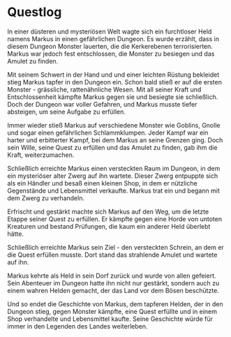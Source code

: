 # Questlog

In einer düsteren und mysteriösen Welt wagte sich ein furchtloser Held namens Markus in einen gefährlichen Dungeon. Es wurde erzählt, dass in diesem Dungeon Monster lauerten, die die Kerkerebenen terrorisierten. Markus war jedoch fest entschlossen, die Monster zu besiegen und das Amulet zu finden.

Mit seinem Schwert in der Hand und und einer leichten Rüstung bekleidet stieg Markus tapfer in den Dungeon ein. Schon bald stieß er auf die ersten Monster - grässliche, rattenähnliche Wesen. Mit all seiner Kraft und Entschlossenheit kämpfte Markus gegen sie und besiegte sie schließlich. Doch der Dungeon war voller Gefahren, und Markus musste tiefer absteigen, um seine Aufgabe zu erfüllen.

Immer wieder stieß Markus auf verschiedene Monster wie Goblins, Gnolle und sogar einen gefährlichen Schlammklumpen. Jeder Kampf war ein harter und erbitterter Kampf, bei dem Markus an seine Grenzen ging. Doch sein Wille, seine Quest zu erfüllen und das Amulet zu finden, gab ihm die Kraft, weiterzumachen.

Schließlich erreichte Markus einen versteckten Raum im Dungeon, in dem ein mysteriöser alter Zwerg auf ihn wartete. Dieser Zwerg entpuppte sich als ein Händler und besaß einen kleinen Shop, in dem er nützliche Gegenstände und Lebensmittel verkaufte. Markus trat ein und begann mit dem Zwerg zu verhandeln.

Erfrischt und gestärkt machte sich Markus auf den Weg, um die letzte Etappe seiner Quest zu erfüllen. Er kämpfte gegen eine Horde von untoten Kreaturen und bestand Prüfungen, die kaum ein anderer Held überlebt hätte.

Schließlich erreichte Markus sein Ziel - den versteckten Schrein, an dem er die Quest erfüllen musste. Dort stand das strahlende Amulet und wartete auf ihn.

Markus kehrte als Held in sein Dorf zurück und wurde von allen gefeiert. Sein Abenteuer im Dungeon hatte ihn nicht nur gestärkt, sondern auch zu einem wahren Helden gemacht, der das Land vor dem Bösen beschützte.

Und so endet die Geschichte von Markus, dem tapferen Helden, der in den Dungeon stieg, gegen Monster kämpfte, eine Quest erfüllte und in einem Shop verhandelte und Lebensmittel kaufte. Seine Geschichte würde für immer in den Legenden des Landes weiterleben.

